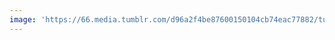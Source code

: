 ```yaml
---
image: 'https://66.media.tumblr.com/d96a2f4be87600150104cb74eac77882/tumblr_nwmj6902IC1tbdx3so1_1280.jpg'
---
```

